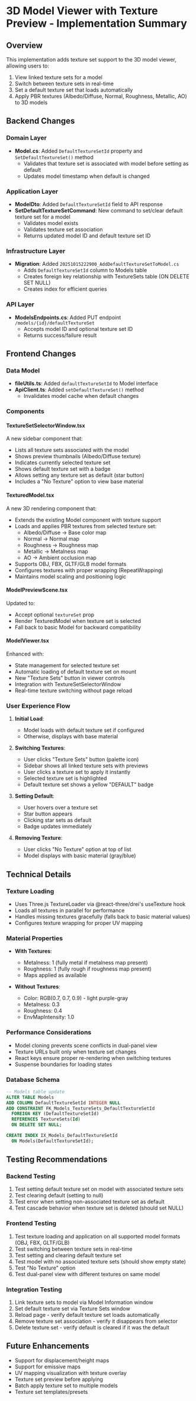 # 3D Model Viewer with Texture Preview - Implementation Summary

## Overview
This implementation adds texture set support to the 3D model viewer, allowing users to:
1. View linked texture sets for a model
2. Switch between texture sets in real-time
3. Set a default texture set that loads automatically
4. Apply PBR textures (Albedo/Diffuse, Normal, Roughness, Metallic, AO) to 3D models

## Backend Changes

### Domain Layer
- **Model.cs**: Added `DefaultTextureSetId` property and `SetDefaultTextureSet()` method
  - Validates that texture set is associated with model before setting as default
  - Updates model timestamp when default is changed

### Application Layer
- **ModelDto**: Added `DefaultTextureSetId` field to API response
- **SetDefaultTextureSetCommand**: New command to set/clear default texture set for a model
  - Validates model exists
  - Validates texture set association
  - Returns updated model ID and default texture set ID

### Infrastructure Layer
- **Migration**: Added `20251015222900_AddDefaultTextureSetToModel.cs`
  - Adds `DefaultTextureSetId` column to Models table
  - Creates foreign key relationship with TextureSets table (ON DELETE SET NULL)
  - Creates index for efficient queries

### API Layer
- **ModelsEndpoints.cs**: Added PUT endpoint `/models/{id}/defaultTextureSet`
  - Accepts model ID and optional texture set ID
  - Returns success/failure result

## Frontend Changes

### Data Model
- **fileUtils.ts**: Added `defaultTextureSetId` to Model interface
- **ApiClient.ts**: Added `setDefaultTextureSet()` method
  - Invalidates model cache when default changes

### Components

#### TextureSetSelectorWindow.tsx
A new sidebar component that:
- Lists all texture sets associated with the model
- Shows preview thumbnails (Albedo/Diffuse texture)
- Indicates currently selected texture set
- Shows default texture set with a badge
- Allows setting any texture set as default (star button)
- Includes a "No Texture" option to view base material

#### TexturedModel.tsx
A new 3D rendering component that:
- Extends the existing Model component with texture support
- Loads and applies PBR textures from selected texture set:
  - Albedo/Diffuse → Base color map
  - Normal → Normal map
  - Roughness → Roughness map
  - Metallic → Metalness map
  - AO → Ambient occlusion map
- Supports OBJ, FBX, GLTF/GLB model formats
- Configures textures with proper wrapping (RepeatWrapping)
- Maintains model scaling and positioning logic

#### ModelPreviewScene.tsx
Updated to:
- Accept optional `textureSet` prop
- Render TexturedModel when texture set is selected
- Fall back to basic Model for backward compatibility

#### ModelViewer.tsx
Enhanced with:
- State management for selected texture set
- Automatic loading of default texture set on mount
- New "Texture Sets" button in viewer controls
- Integration with TextureSetSelectorWindow
- Real-time texture switching without page reload

### User Experience Flow

1. **Initial Load**:
   - Model loads with default texture set if configured
   - Otherwise, displays with base material

2. **Switching Textures**:
   - User clicks "Texture Sets" button (palette icon)
   - Sidebar shows all linked texture sets with previews
   - User clicks a texture set to apply it instantly
   - Selected texture set is highlighted
   - Default texture set shows a yellow "DEFAULT" badge

3. **Setting Default**:
   - User hovers over a texture set
   - Star button appears
   - Clicking star sets as default
   - Badge updates immediately

4. **Removing Texture**:
   - User clicks "No Texture" option at top of list
   - Model displays with basic material (gray/blue)

## Technical Details

### Texture Loading
- Uses Three.js TextureLoader via @react-three/drei's useTexture hook
- Loads all textures in parallel for performance
- Handles missing textures gracefully (falls back to basic material values)
- Configures texture wrapping for proper UV mapping

### Material Properties
- **With Textures**:
  - Metalness: 1 (fully metal if metalness map present)
  - Roughness: 1 (fully rough if roughness map present)
  - Maps applied as available
  
- **Without Textures**:
  - Color: RGB(0.7, 0.7, 0.9) - light purple-gray
  - Metalness: 0.3
  - Roughness: 0.4
  - EnvMapIntensity: 1.0

### Performance Considerations
- Model cloning prevents scene conflicts in dual-panel view
- Texture URLs built only when texture set changes
- React keys ensure proper re-rendering when switching textures
- Suspense boundaries for loading states

### Database Schema
```sql
-- Models table update
ALTER TABLE Models 
ADD COLUMN DefaultTextureSetId INTEGER NULL
ADD CONSTRAINT FK_Models_TextureSets_DefaultTextureSetId 
  FOREIGN KEY (DefaultTextureSetId) 
  REFERENCES TextureSets(Id) 
  ON DELETE SET NULL;

CREATE INDEX IX_Models_DefaultTextureSetId 
  ON Models(DefaultTextureSetId);
```

## Testing Recommendations

### Backend Testing
1. Test setting default texture set on model with associated texture sets
2. Test clearing default (setting to null)
3. Test error when setting non-associated texture set as default
4. Test cascade behavior when texture set is deleted (should set NULL)

### Frontend Testing
1. Test texture loading and application on all supported model formats (OBJ, FBX, GLTF/GLB)
2. Test switching between texture sets in real-time
3. Test setting and clearing default texture set
4. Test model with no associated texture sets (should show empty state)
5. Test "No Texture" option
6. Test dual-panel view with different textures on same model

### Integration Testing
1. Link texture sets to model via Model Information window
2. Set default texture set via Texture Sets window
3. Reload page - verify default texture set loads automatically
4. Remove texture set association - verify it disappears from selector
5. Delete texture set - verify default is cleared if it was the default

## Future Enhancements
- Support for displacement/height maps
- Support for emissive maps
- UV mapping visualization with texture overlay
- Texture set preview before applying
- Batch apply texture set to multiple models
- Texture set templates/presets
